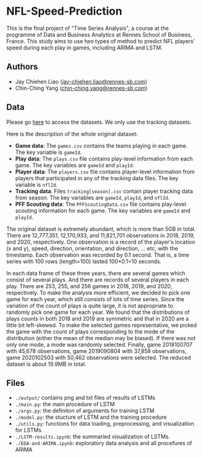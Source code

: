 # NFL-Speed-Prediction

This is the final project of "Time Series Analysis", a course at the programme of Data and Business Analytics at Rennes School of Business, France. This study aims to use two types of method to predict NFL players' speed during each play in games, including ARIMA and LSTM.

## Authors
- Jay Chiehen Liao (jay-chiehen.liao@rennes-sb.com)
- Chin-Ching Yang (chin-ching.yang@rennes-sb.com)

## Data

Please go [here](https://www.kaggle.com/c/nfl-big-data-bowl-2022/data) to access the datasets. We only use the tracking datasets.

Here is the description of the whole original dataset:

- __Game data__: The `games.csv` contains the teams playing in each game. The key variable is `gameId`.
- __Play data__: The `plays.csv` file contains play-level information from each game. The key variables are `gameId` and `playId`.
- __Player data__: The `players.csv` file contains player-level information from players that participated in any of the tracking data files. The key variable is `nflId`.
- __Tracking data__: Files `tracking[season].csv` contain player tracking data from season. The key variables are `gameId`, `playId`, and `nflId`.
- __PFF Scouting data__: The `PFFScoutingData.csv` file contains play-level scouting information for each game. The key variables are `gameId` and `playId`.

The original dataset is extremely abundant, which is more than 5GB in total. There are 12,777,351, 12,170,933, and 11,821,701 observations in 2018, 2019, and 2020, respectively. One observation is a record of the player's location (x and y), speed, direction, orientation, and direction, ... etc, with the timestamp. Each observation was recorded by 0.1 second. That is, a time series with 100 rows (length=100) lasted 100*0.1=10 seconds.

In each data frame of these three years, there are several games which consist of several plays. And there are records of several players in each play. There are 253, 255, and 256 games in 2018, 2019, and 2020, respectively. To make the analysis more efficient, we decided to pick one game for each year, which still consists of lots of time series. Since the variation of the count of plays is quite large, it is not appropriate to randomly pick one game for each year. We found that the distributions of plays counts in both 2018 and 2019 are symmetric and that in 2020 are a little bit left-skewed. To make the selected games representative, we picked the game with the count of plays corresponding to the mode of the distribution (either the mean of the median may be biased). If there was not only one mode, a mode was randomly selected. Finally, game 2018100707 with 45,678 observations, game 2019090804 with 37,858 observations, game 2020102503 with 50,462 observations were selected. The reduced dataset is about 19.9MB in total.

## Files

- `./output/` contains png and txt files of results of LSTMs
- `./main.py`: the main procedure of LSTM
- `./args.py`: the definiton of arguments for training LSTM
- `./model.py`: the stucture of LSTM and the training procedure
- `./utils.py`: functions for data loading, preprocessing, and visualization for LSTMs
- `./LSTM-results.ipynb`: the summaried visualization of LSTMs.
- `./EDA-and-ARIMA.ipynb`: exploratory data analysis and all procefures of ARIMA


